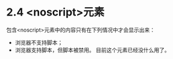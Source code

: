 # 2.4 &lt;noscript&gt;元素
包含&lt;noscript&gt;元素中的内容只有在下列情况中才会显示出来：
- 浏览器不支持脚本；
- 浏览器支持脚本，但脚本被禁用。
目前这个元素已经没什么用了。
